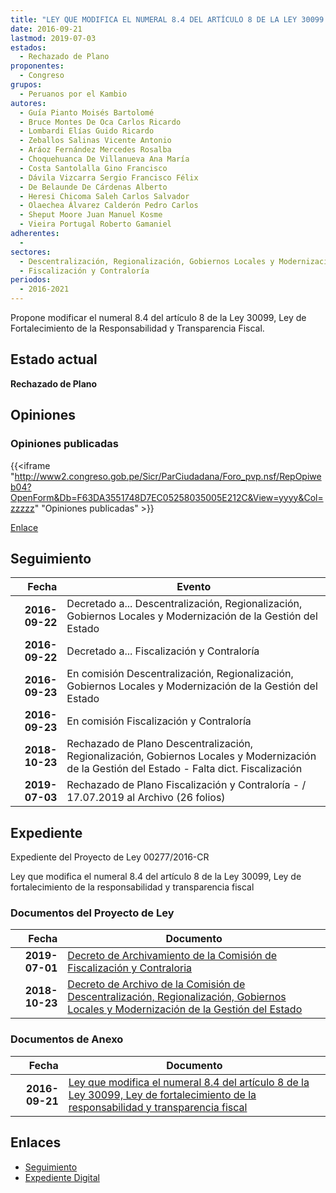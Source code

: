 ```yaml
---
title: "LEY QUE MODIFICA EL NUMERAL 8.4 DEL ARTÍCULO 8 DE LA LEY 30099 LEY DE FORTALECIMIENTO DE LA RESPONSABILIDAD Y TRANSPARENCIA FISCAL"
date: 2016-09-21
lastmod: 2019-07-03
estados: 
  - Rechazado de Plano
proponentes: 
  - Congreso
grupos: 
  - Peruanos por el Kambio
autores: 
  - Guía Pianto Moisés Bartolomé
  - Bruce Montes De Oca Carlos Ricardo
  - Lombardi Elías Guido Ricardo
  - Zeballos Salinas Vicente Antonio
  - Aráoz Fernández Mercedes Rosalba
  - Choquehuanca De Villanueva Ana María
  - Costa Santolalla Gino Francisco
  - Dávila Vizcarra Sergio Francisco Félix
  - De Belaunde De Cárdenas Alberto
  - Heresi Chicoma Saleh Carlos Salvador
  - Olaechea Álvarez Calderón Pedro Carlos
  - Sheput Moore Juan Manuel Kosme
  - Vieira Portugal Roberto Gamaniel
adherentes: 
  - 
sectores: 
  - Descentralización, Regionalización, Gobiernos Locales y Modernización de la Gestión del Estado
  - Fiscalización y Contraloría
periodos: 
  - 2016-2021
---
```


Propone modificar el numeral 8.4 del artículo 8 de la Ley 30099, Ley de Fortalecimiento de la Responsabilidad y Transparencia Fiscal.


## Estado actual

**Rechazado de Plano**

## Opiniones

### Opiniones publicadas

{{<iframe "http://www2.congreso.gob.pe/Sicr/ParCiudadana/Foro_pvp.nsf/RepOpiweb04?OpenForm&Db=F63DA3551748D7EC05258035005E212C&View=yyyy&Col=zzzzz" "Opiniones publicadas" >}}

[Enlace](http://www2.congreso.gob.pe/Sicr/ParCiudadana/Foro_pvp.nsf/RepOpiweb04?OpenForm&Db=F63DA3551748D7EC05258035005E212C&View=yyyy&Col=zzzzz)

## Seguimiento

| Fecha | Evento |
|------:|--------|
| **2016-09-22** | Decretado a... Descentralización, Regionalización, Gobiernos Locales y Modernización de la Gestión del Estado|
| **2016-09-22** | Decretado a... Fiscalización y Contraloría|
| **2016-09-23** | En comisión Descentralización, Regionalización, Gobiernos Locales y Modernización de la Gestión del Estado|
| **2016-09-23** | En comisión Fiscalización y Contraloría|
| **2018-10-23** | Rechazado de Plano Descentralización, Regionalización, Gobiernos Locales y Modernización de la Gestión del Estado - Falta dict. Fiscalización|
| **2019-07-03** | Rechazado de Plano Fiscalización y Contraloría - / 17.07.2019 al Archivo (26 folios)|


## Expediente

Expediente del Proyecto de Ley 00277/2016-CR

Ley que modifica el numeral 8.4 del artículo 8 de la Ley 30099, Ley de fortalecimiento de la responsabilidad y transparencia fiscal


### Documentos del Proyecto de Ley

| Fecha | Documento |
|------:|--------|
| **2019-07-01** | [Decreto de Archivamiento de la Comisión de Fiscalización y Contraloria](http://www.leyes.congreso.gob.pe/Documentos/2016_2021/Decretos/Archivamiento/DA0027720190701.pdf) |
| **2018-10-23** | [Decreto de Archivo de la Comisión de Descentralización, Regionalización, Gobiernos Locales y Modernización de la Gestión del Estado](http://www.leyes.congreso.gob.pe/Documentos/2016_2021/Decretos/Archivamiento/DA0027720181023.pdf) |

### Documentos de Anexo

| Fecha | Documento |
|------:|--------|
| **2016-09-21** | [Ley que modifica el numeral 8.4 del artículo 8 de la Ley 30099, Ley de fortalecimiento de la responsabilidad y transparencia fiscal](http://www.leyes.congreso.gob.pe/Documentos/2016_2021/Proyectos_de_Ley_y_de_Resoluciones_Legislativas/PL0027720160921..pdf) |

## Enlaces 

- [Seguimiento](http://www2.congreso.gob.pe/Sicr/TraDocEstProc/CLProLey2016.nsf/f7fff46988ca05b1052578e100829cc7/34eff0238650444a05258035005da112?OpenDocument)
- [Expediente Digital](http://www2.congreso.gob.pehttp://www2.congreso.gob.pe/Sicr/TraDocEstProc/CLProLey2016.nsf/f7fff46988ca05b1052578e100829cc7/34eff0238650444a05258035005da112?OpenDocument&Click=05257FB7005EB655.eb71d0cf91d8294e05256cdf006b5706/$Body/0.1C6C)
